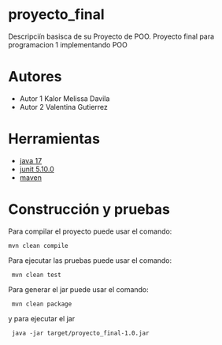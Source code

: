 # proyecto_final

Descripciín basisca de su Proyecto de POO.
Proyecto final para programacion 1 implementando POO

# Autores

- Autor 1 Kalor Melissa Davila
- Autor 2 Valentina Gutierrez

# Herramientas

- [java 17](https://adoptium.net/es)
- [junit 5.10.0](https://mvnrepository.com/artifact/org.junit.jupiter/junit-jupiter-api/5.10.0)
- [maven](https://maven.apache.org)


# Construcción y pruebas

Para compilar el proyecto puede usar el comando:

```shell
mvn clean compile
```

Para ejecutar las pruebas puede usar el comando: 

```shell
 mvn clean test
```

Para generar el jar puede usar el comando: 

```shell
 mvn clean package
```

y para ejecutar el jar

```shell
 java -jar target/proyecto_final-1.0.jar
```
